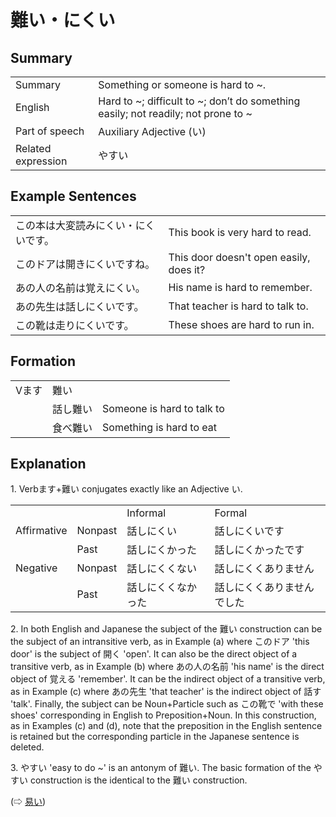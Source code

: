 # 難い・にくい

## Summary

<table><tr>   <td>Summary</td>   <td>Something or someone is hard to ~.</td></tr><tr>   <td>English</td>   <td>Hard to ~; difficult to ~; don’t do something easily; not readily; not prone to ~</td></tr><tr>   <td>Part of speech</td>   <td>Auxiliary Adjective (い)</td></tr><tr>   <td>Related expression</td>   <td>やすい</td></tr></table>

## Example Sentences

<table><tr>   <td>この本は大変読みにくい・にくいです。</td>   <td>This book is very hard to read.</td></tr><tr>   <td>このドアは開きにくいですね。</td>   <td>This door doesn't open easily, does it?</td></tr><tr>   <td>あの人の名前は覚えにくい。</td>   <td>His name is hard to remember.</td></tr><tr>   <td>あの先生は話しにくいです。</td>   <td>That teacher is hard to talk to.</td></tr><tr>   <td>この靴は走りにくいです。</td>   <td>These shoes are hard to run in.</td></tr></table>

## Formation

<table class="table"> <tbody><tr class="tr head"> <td class="td"><span class="bold"><span>Vます</span></span></td> <td class="td"><span class="concept">難い</span> </td> <td class="td"><span>&nbsp;</span></td> </tr> <tr class="tr"> <td class="td"><span>&nbsp;</span></td> <td class="td"><span>話し<span class="concept">難い</span></span> </td> <td class="td"><span>Someone    is hard to talk to</span></td> </tr> <tr class="tr"> <td class="td"><span>&nbsp;</span></td> <td class="td"><span>食べ<span class="concept">難い</span></span> </td> <td class="td"><span>Something    is hard to eat</span></td> </tr></tbody></table>

## Explanation

<p>1. Verbます+<span class="cloze">難い</span> conjugates exactly like an Adjective い.</p>  <table class="table"> <tbody> <tr class="tr"> <td class="td"></td> <td class="td"></td> <td class="td">Informal</td> <td class="td">Formal</td> </tr> <tr class="tr"> <td class="td">Affirmative</td> <td class="td">Nonpast</td> <td class="td">話し<span class="cloze">にくい</span></td> <td class="td">話し<span class="cloze">にくい</span>です</td> </tr> <tr class="tr"> <td class="td"></td> <td class="td">Past</td> <td class="td">話し<span class="cloze">にくかった</span></td> <td class="td">話し<span class="cloze">にくかった</span>です</td> </tr> <tr class="tr"> <td class="td">Negative</td> <td class="td">Nonpast</td> <td class="td">話し<span class="cloze">にくくない</span></td> <td class="td">話し<span class="cloze">にくくありません</span></td> </tr> <tr class="tr"> <td class="td"></td> <td class="td">Past</td> <td class="td">話し<span class="cloze">にくくなかった</span></td> <td class="td">話し<span class="cloze">にくくありませんでした</span></td> </tr> </tbody> </table>  <p>2. In both English and Japanese the subject of the <span class="cloze">難い</span> construction can be the subject of an intransitive verb, as in Example (a) where このドア 'this door' is the subject of 開く 'open'. It can also be the direct object of a transitive verb, as in Example (b) where あの人の名前 'his name' is the direct object of 覚える 'remember'. It can be the indirect object of a transitive verb, as in Example (c) where あの先生 'that teacher' is the indirect object of 話す 'talk'. Finally, the subject can be Noun+Particle such as この靴で 'with these shoes' corresponding in English to Preposition+Noun. In this construction, as in Examples (c) and (d), note that the preposition in the English sentence is retained but the corresponding particle in the Japanese sentence is deleted.</p>  <p>3. やすい 'easy to do ~' is an antonym of <span class="cloze">難い</span>. The basic formation of the やすい construction is the identical to the <span class="cloze">難い</span> construction.</p>  <p>(⇨ <a href="#㊦ 易い・やすい">易い</a>)</p>

